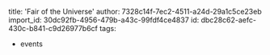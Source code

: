 title: 'Fair of the Universe'
author: 7328c14f-7ec2-4511-a24d-29a1c5ce23eb
import_id: 30dc92fb-4956-479b-a43c-99fdf4ce4837
id: dbc28c62-aefc-430c-b841-c9d26977b6cf
tags:
  - events
